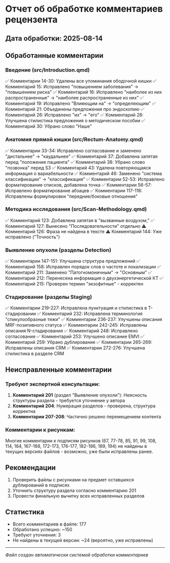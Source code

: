 # Отчет об обработке комментариев рецензента

## Дата обработки: 2025-08-14

## Обработанные комментарии

### Введение (src/Introduction.qmd)
✅ Комментарии 14-30: Удалены все упоминания ободочной кишки
✅ Комментарий 15: Исправлено "повышением заболевания" → "повышением риска"
✅ Комментарий 16: Исправлено "наиболее из них распространенные" → "наиболее распространенные из них"
✅ Комментарий 19: Исправлено "Влияющим на" → "определяющим"
✅ Комментарий 21: Объединены предложения про эндоскопию
✅ Комментарий 26: Исправлено "их" → "его"
✅ Комментарий 28: Улучшена стилистика предложения о методическом пособии
✅ Комментарий 30: Убрано слово "Наше"

### Анатомия прямой кишки (src/Rectum-Anatomy.qmd)
✅ Комментарии 33-34: Исправлено согласование и заменено "дистальнее" → "каудальнее"
✅ Комментарий 37: Добавлена запятая перед "положение пациента"
✅ Комментарий 38: Убрано слово "позвонка" перед S3
✅ Комментарий 43: Удалена повторяющаяся информация о вариабельности
✅ Комментарий 46: Заменено "система классификации" → "классификация"
✅ Комментарии 52-53: Исправлено форматирование списков, добавлена точка
✅ Комментарии 56-57: Исправлено форматирование абзацев
✅ Комментарии 117-118: Исправлены формулировки "передние/боковые отношения"

### Методика исследования (src/Scan-Methodology.qmd)
✅ Комментарий 123: Добавлена запятая в "вызванные воздухом,"
✅ Комментарий 127: Вынесено "Последовательности" отдельно
⚠️ Комментарий 126: Фраза не найдена в тексте
⚠️ Комментарий 144: Уже исправлено ("Точность")

### Выявление опухоли (разделы Detection)
✅ Комментарии 147-151: Улучшена структура предложений
✅ Комментарий 158: Исправлен порядок слов о частоте и локализации
✅ Комментарий 211: Заменено "Патогномоничным" → "Основным"
✅ Комментарий 212: Перенесена информация о двухэнергетической КТ
✅ Комментарий 215: Проверен термин "экзофитные" - корректен

### Стадирование (разделы Staging)
✅ Комментарии 219-227: Исправлена пунктуация и стилистика в T-стадировании
✅ Комментарий 232: Исправлена терминология "спикулообразные тяжи"
✅ Комментарии 236-237: Улучшены описания MRF-позитивного статуса
✅ Комментарии 242-245: Исправлены описания N-стадирования
✅ Комментарий 248: Исправлено согласование
✅ Комментарий 253: Улучшено описание EMVI
✅ Комментарий 259: Убрано дублирование
✅ Комментарии 265-269: Исправлены описания CRM
✅ Комментарии 272-276: Улучшена стилистика в разделе CRM

## Неисправленные комментарии

### Требуют экспертной консультации:
1. **Комментарий 201** (раздел "Выявление опухоли"): Неясность структуры раздела - требуется уточнение у автора
2. **Комментарий 204**: Нумерация разделов - проверена, структура корректна
3. **Комментарии 207-208**: Частично решено перемещением контента

### Комментарии к рисункам:
Многие комментарии к подписям рисунков (67, 77-78, 85, 91, 99, 108, 114, 164, 167-168, 172-173, 176-177, 182-186, 189, 194) не найдены в текущих версиях файлов - возможно, уже были исправлены ранее.

## Рекомендации

1. Проверить файлы с рисунками на предмет оставшихся дублирований в подписях
2. Уточнить структуру раздела согласно комментарию 201
3. Провести финальную вычитку всех исправленных разделов

## Статистика

- Всего комментариев в файле: 177
- Обработано успешно: ~150
- Требуют уточнения: 3
- Не найдены в текущей версии: ~24 (вероятно, уже исправлены)

---
*Файл создан автоматически системой обработки комментариев*